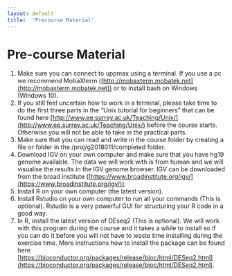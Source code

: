 ```yaml
---
layout: default
title:  'Precourse Material'
---
```


# Pre-course Material


1.   Make sure you can connect to uppmax using a terminal. If you use a pc we recommend MobaXterm ([http://mobaxterm.mobatek.net](http://mobaxterm.mobatek.net)) or to install bash on Windows (Windows 10). 
2.   If you still feel uncertain how to work in a terminal, please take time to do the first three parts in the “Unix tutorial for beginners” that can be found here [http://www.ee.surrey.ac.uk/Teaching/Unix/](http://www.ee.surrey.ac.uk/Teaching/Unix/) before the course starts. Otherwise you will not be able to take in the practical parts.  
3.   Make sure that you can read and write in the course folder by creating a file or folder in the /proj/g2018011/completed folder.  
4.   Download IGV on your own computer and make sure that you have hg19 genome available. The data we will work with is from human and we will visualise the results in the IGV genome browser. IGV can be downloaded from the broad institute ([https://www.broadinstitute.org/igv/](https://www.broadinstitute.org/igv/)).  
5.  Install R on your own computer (the latest version).  
6.  Install Rstudio on your own computer to run all your commands (This is optional). Rstudio is a very powerful GUI for structuring your R code in a good way.  
7.  In R, install the latest version of DEseq2 (This is optional). We will work with this program during the course and it takes a while to install so if you can do it before you will not have to waste time installing during the exercise time. More instructions how to install the package can be found here [https://bioconductor.org/packages/release/bioc/html/DESeq2.html](https://bioconductor.org/packages/release/bioc/html/DESeq2.html).  




